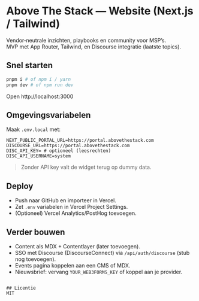 # Above The Stack — Website (Next.js / Tailwind)

Vendor‑neutrale inzichten, playbooks en community voor MSP’s.  
MVP met App Router, Tailwind, en Discourse integratie (laatste topics).

## Snel starten

```bash
pnpm i # of npm i / yarn
pnpm dev # of npm run dev
```

Open http://localhost:3000

## Omgevingsvariabelen

Maak `.env.local` met:

```
NEXT_PUBLIC_PORTAL_URL=https://portal.abovethestack.com
DISCOURSE_URL=https://portal.abovethestack.com
DISC_API_KEY= # optioneel (leesrechten)
DISC_API_USERNAME=system
```

> Zonder API key valt de widget terug op dummy data.

## Deploy

- Push naar GitHub en importeer in Vercel.
- Zet `.env` variabelen in Vercel Project Settings.
- (Optioneel) Vercel Analytics/PostHog toevoegen.

## Verder bouwen

- Content als MDX + Contentlayer (later toevoegen).
- SSO met Discourse (DiscourseConnect) via `/api/auth/discourse` (stub nog toevoegen).
- Events pagina koppelen aan een CMS of MDX.
- Nieuwsbrief: vervang `YOUR_WEB3FORMS_KEY` of koppel aan je provider.
```

## Licentie
MIT
